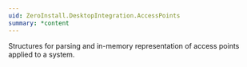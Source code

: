 ```yaml
---
uid: ZeroInstall.DesktopIntegration.AccessPoints
summary: *content
---
```

Structures for parsing and in-memory representation of access points applied to a system.
